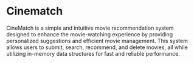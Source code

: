 # Cinematch
CineMatch is a simple and intuitive movie recommendation system designed to enhance the movie-watching experience by providing personalized suggestions and efficient movie management. This system allows users to submit, search, recommend, and delete movies, all while utilizing in-memory data structures for fast and reliable performance.
